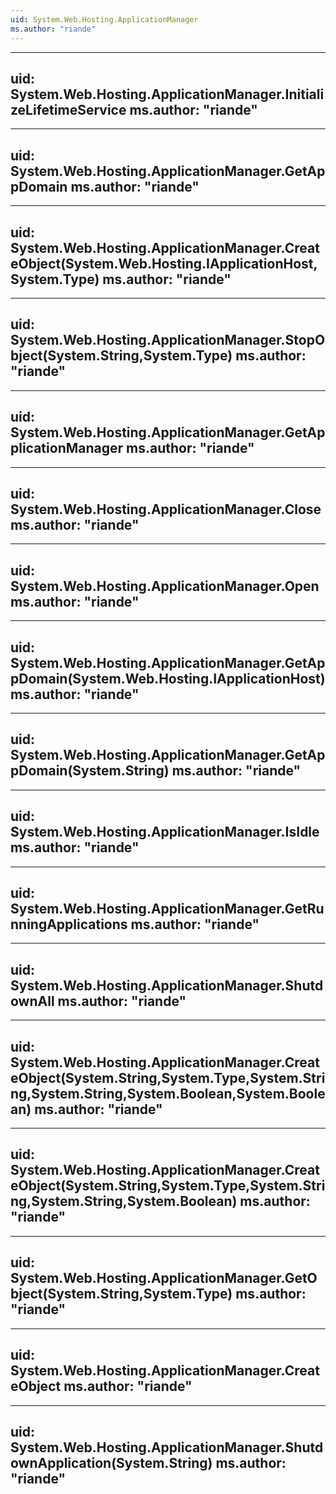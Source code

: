 ```yaml
---
uid: System.Web.Hosting.ApplicationManager
ms.author: "riande"
---
```


---
uid: System.Web.Hosting.ApplicationManager.InitializeLifetimeService
ms.author: "riande"
---

---
uid: System.Web.Hosting.ApplicationManager.GetAppDomain
ms.author: "riande"
---

---
uid: System.Web.Hosting.ApplicationManager.CreateObject(System.Web.Hosting.IApplicationHost,System.Type)
ms.author: "riande"
---

---
uid: System.Web.Hosting.ApplicationManager.StopObject(System.String,System.Type)
ms.author: "riande"
---

---
uid: System.Web.Hosting.ApplicationManager.GetApplicationManager
ms.author: "riande"
---

---
uid: System.Web.Hosting.ApplicationManager.Close
ms.author: "riande"
---

---
uid: System.Web.Hosting.ApplicationManager.Open
ms.author: "riande"
---

---
uid: System.Web.Hosting.ApplicationManager.GetAppDomain(System.Web.Hosting.IApplicationHost)
ms.author: "riande"
---

---
uid: System.Web.Hosting.ApplicationManager.GetAppDomain(System.String)
ms.author: "riande"
---

---
uid: System.Web.Hosting.ApplicationManager.IsIdle
ms.author: "riande"
---

---
uid: System.Web.Hosting.ApplicationManager.GetRunningApplications
ms.author: "riande"
---

---
uid: System.Web.Hosting.ApplicationManager.ShutdownAll
ms.author: "riande"
---

---
uid: System.Web.Hosting.ApplicationManager.CreateObject(System.String,System.Type,System.String,System.String,System.Boolean,System.Boolean)
ms.author: "riande"
---

---
uid: System.Web.Hosting.ApplicationManager.CreateObject(System.String,System.Type,System.String,System.String,System.Boolean)
ms.author: "riande"
---

---
uid: System.Web.Hosting.ApplicationManager.GetObject(System.String,System.Type)
ms.author: "riande"
---

---
uid: System.Web.Hosting.ApplicationManager.CreateObject
ms.author: "riande"
---

---
uid: System.Web.Hosting.ApplicationManager.ShutdownApplication(System.String)
ms.author: "riande"
---
